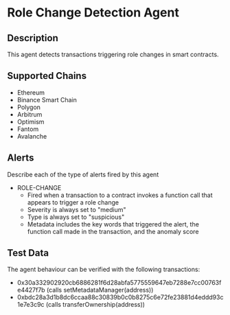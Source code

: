 # Role Change Detection Agent

## Description

This agent detects transactions triggering role changes in smart contracts.

## Supported Chains

- Ethereum
- Binance Smart Chain
- Polygon
- Arbitrum
- Optimism
- Fantom
- Avalanche

## Alerts

Describe each of the type of alerts fired by this agent

- ROLE-CHANGE
  - Fired when a transaction to a contract invokes a function call that appears to trigger a role change
  - Severity is always set to "medium"
  - Type is always set to "suspicious"
  - Metadata includes the key words that triggered the alert, the function call made in the transaction, and the anomaly score

## Test Data

The agent behaviour can be verified with the following transactions:

- 0x30a332902920cb6886281f6d28abfa5775559647eb7288e7cc00763fe4427f7b (calls setMetadataManager(address))
- 0xbdc28a3d1b8dc6ccaa88c30839b0c0b8275c6e72fe23881d4eddd93c1e7e3c9c (calls transferOwnership(address))